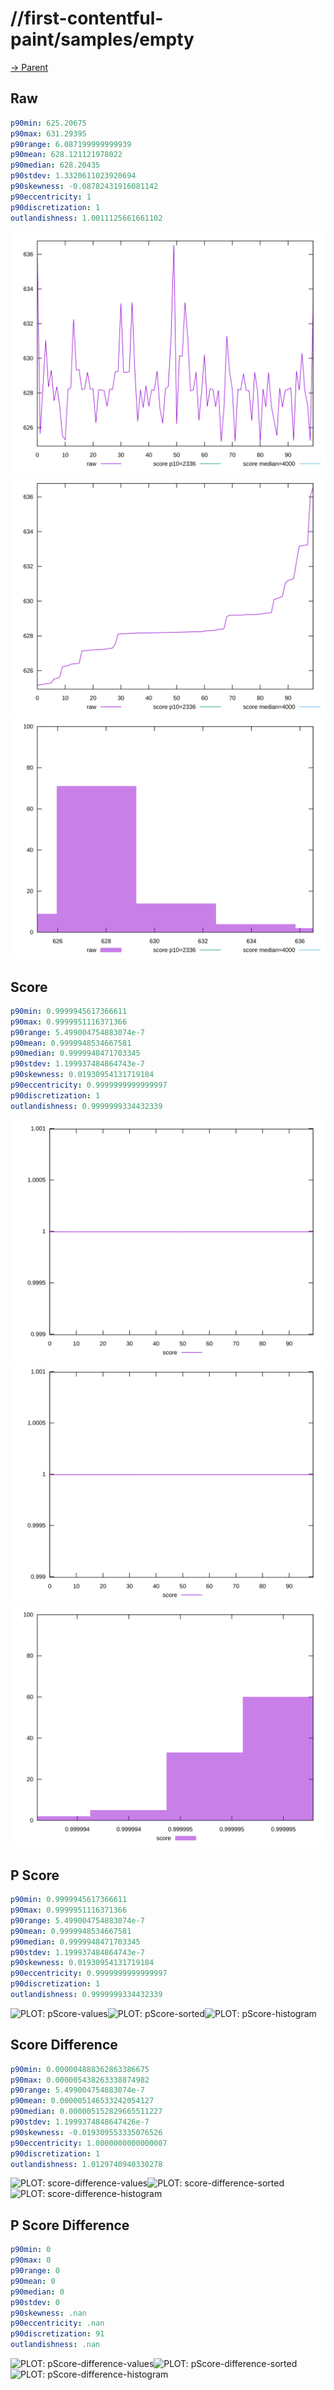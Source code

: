 
# //first-contentful-paint/samples/empty

[→ Parent](../..)


## Raw


```yaml
p90min: 625.20675
p90max: 631.29395
p90range: 6.087199999999939
p90mean: 628.121121978022
p90median: 628.20435
p90stdev: 1.3320611023920694
p90skewness: -0.08782431916081142
p90eccentricity: 1
p90discretization: 1
outlandishness: 1.0011125661661102

```

![PLOT: raw-values](./raw/values.svg)![PLOT: raw-sorted](./raw/sorted.svg)![PLOT: raw-histogram](./raw/histogram.svg)
## Score


```yaml
p90min: 0.9999945617366611
p90max: 0.9999951116371366
p90range: 5.499004754883074e-7
p90mean: 0.9999948534667581
p90median: 0.9999948471703345
p90stdev: 1.199937484864743e-7
p90skewness: 0.01930954131719184
p90eccentricity: 0.9999999999999997
p90discretization: 1
outlandishness: 0.9999999334432339

```

![PLOT: score-values](./score/values.svg)![PLOT: score-sorted](./score/sorted.svg)![PLOT: score-histogram](./score/histogram.svg)
## P Score


```yaml
p90min: 0.9999945617366611
p90max: 0.9999951116371366
p90range: 5.499004754883074e-7
p90mean: 0.9999948534667581
p90median: 0.9999948471703345
p90stdev: 1.199937484864743e-7
p90skewness: 0.01930954131719184
p90eccentricity: 0.9999999999999997
p90discretization: 1
outlandishness: 0.9999999334432339

```

![PLOT: pScore-values](./pScore/values.svg)![PLOT: pScore-sorted](./pScore/sorted.svg)![PLOT: pScore-histogram](./pScore/histogram.svg)
## Score Difference


```yaml
p90min: 0.000004888362863386675
p90max: 0.000005438263338874982
p90range: 5.499004754883074e-7
p90mean: 0.000005146533242054127
p90median: 0.000005152829665511227
p90stdev: 1.1999374848647426e-7
p90skewness: -0.019309553335076526
p90eccentricity: 1.0000000000000007
p90discretization: 1
outlandishness: 1.0129740940330278

```

![PLOT: score-difference-values](./score-difference/values.svg)![PLOT: score-difference-sorted](./score-difference/sorted.svg)![PLOT: score-difference-histogram](./score-difference/histogram.svg)
## P Score Difference


```yaml
p90min: 0
p90max: 0
p90range: 0
p90mean: 0
p90median: 0
p90stdev: 0
p90skewness: .nan
p90eccentricity: .nan
p90discretization: 91
outlandishness: .nan

```

![PLOT: pScore-difference-values](./pScore-difference/values.svg)![PLOT: pScore-difference-sorted](./pScore-difference/sorted.svg)![PLOT: pScore-difference-histogram](./pScore-difference/histogram.svg)